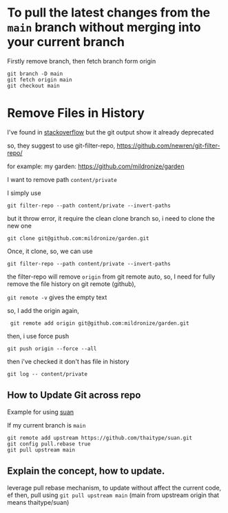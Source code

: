 
# To pull the latest changes from the `main` branch without merging into your current branch

Firstly remove branch, then fetch branch form origin

```
git branch -D main
git fetch origin main
git checkout main
```

# Remove Files in History 

I've found in [stackoverflow](https://stackoverflow.com/questions/43762338/how-to-remove-file-from-git-history) but the git output  show it already deprecated

so, they suggest to use git-filter-repo, https://github.com/newren/git-filter-repo/

for example: my garden: https://github.com/mildronize/garden

I want to remove path `content/private`

I simply use


```
git filter-repo --path content/private --invert-paths
```

but it throw error, it require the clean clone branch
so, i need to clone the new one

```
git clone git@github.com:mildronize/garden.git
```

Once, it clone, so, we can use 

```
git filter-repo --path content/private --invert-paths
```

the filter-repo will remove `origin` from git remote auto,
so, I need for fully remove the file history on git remote (github), 

`git remote -v` gives the empty text

so, I add the origin again, 

```
 git remote add origin git@github.com:mildronize/garden.git
```

then, i use force push

```
git push origin --force --all
```

then i've checked it don't has file in history

```
git log -- content/private
```


## How to Update Git across repo

Example for using [suan](https://github.com/thaitype/suan) 

If my current branch is `main`
  
```
git remote add upstream https://github.com/thaitype/suan.git
git config pull.rebase true
git pull upstream main
```


## Explain the concept, how to update.

leverage pull rebase mechanism, to update without affect the current code, ef
then, pull using `git pull upstream main` (main from upstream origin that means thaitype/suan)
